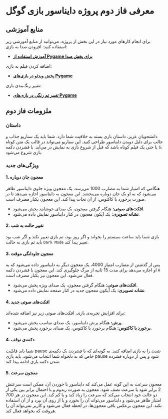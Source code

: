 # معرفی فاز دوم پروژه دایناسور بازی گوگل

## منابع آموزشی
برای انجام کارهای مورد نیاز در این بخش از پروژه، می‌توانید از منابع آموزشی زیر استفاده کنید:
افزودن صدا به بازی:
  - **[آموزش استفاده از Pygame برای پخش صدا](https://realpython.com/pygame-a-primer/#sound-effects)**

اضافه کردن فیلم به بازی:
  - **[پخش ویدئو در بازی‌های Pygame](https://stackoverflow.com/questions/4183208/can-i-play-a-video-file-in-pygame-if-so-how)**

تغییر رنگ‌بندی بازی:
  - **[تغییر تم رنگی در بازی‌های Pygame](https://stackoverflow.com/questions/25572059/how-can-i-change-the-color-of-my-sprite-in-pygame)**

## ملزومات فاز دوم

### داستان
دانشجویان عزیز، داستان بازی بسته به خلاقیت شما دارد. شما باید یک سناریو جذاب و جالب برای دلیل دویدن دایناسور طراحی کنید. این سناریو می‌تواند در قالب یک متن کوتاه یا حتی یک فیلم کوتاه باشد که قبل از شروع بازی به نمایش در می‌آید. با فشردن دکمه `S`، بازی شروع می‌شود.

### ویژگی‌های جدید

#### 1. معجون جان دوباره
هنگامی که امتیاز شما به مضارب 1000 می‌رسد، یک معجون ویژه جلوی دایناسور ظاهر می‌شود که به او یک جان دوباره می‌بخشد. این معجون به دایناسور اجازه می‌دهد تا در صورت برخورد با کاکتوس، از آن نجات پیدا کند. این معجون یکبار مصرف است.

- **افکت‌های صوتی:** هنگام گرفتن معجون، یک صدای خوشایند پخش می‌شود.
- **نشانه تصویری:** یک آیکون معجون در کنار دایناسور نمایش داده می‌شود.

#### 2. تغییر حالت به شب
بازی شما باید ساعت سیستم را بخواند و اگر روز بود، تم بازی تغییر نکند و اگر شب بود باید تم بازی به حالت 
`Dark Mode`
تغییر پیدا کند.


#### 3. معجون جاودانگی موقت
پس از گذشتن از مضارب امتیاز 4000، یک معجون دیگر به دایناسور داده می‌شود که به او اجازه می‌دهد برای مدت 15 ثانیه از مرگ جلوگیری کند. این معجون با فشردن دکمه `H` فعال می‌شود. این معجون نیز یکبار مصرف است.

- **افکت‌های صوتی:** هنگام گرفتن معجون، یک صدای ویژه پخش می‌شود.
- **نشانه تصویری:** یک آیکون معجون جدید در کنار صفحه نمایش داده می‌شود.

#### 4. افکت‌های صوتی جدید
برای افزایش تجربه‌ی بازی، افکت‌های صوتی زیر نیز اضافه شده‌اند:

- **پرش:** هنگام پرش دایناسور، یک صدای مناسب پخش می‌شود.
- **برخورد با کاکتوس:** هنگام برخورد با کاکتوس، یک صدای برخورد پخش می‌شود.

#### 4. دکمه‌ی توقف

شما باید قابلیت
pause
شدن را به بازی اضافه کنید. به گونه‌ای که با فشردن یک دکمه‌ی خاص که به دلخواه شما انتخاب می‌شود، باید بازی pause شود
و پس از دوباره فشرده شدن دکمه بازی ادامه پیدا کند.

#### 5. معجون سرعت
معجون سرعت به این گونه عمل می‌کند که دایناسور با خوردن آن، ممکن است سرعتش 2 برابر شود یا سرعت نصف شود. معجون به صورت رندوم و با احتمال برابر بین یکی از دو حالت خود انتخاب می‌کند که سرعت را زیاد کند و یا کم کند.
این معجون در هر 700 امتیاز ظاهر می‌شود و دایناسور می‌تواند آن را بخورد و یا از روی آن بپرد و از آن استفاده نکند. این معجون برعکس باقی معجون‌ها، در لحظه فعال می‌شود و کاربر نمی‌تواند آن را هروقت که بخواهد فعال کند.

